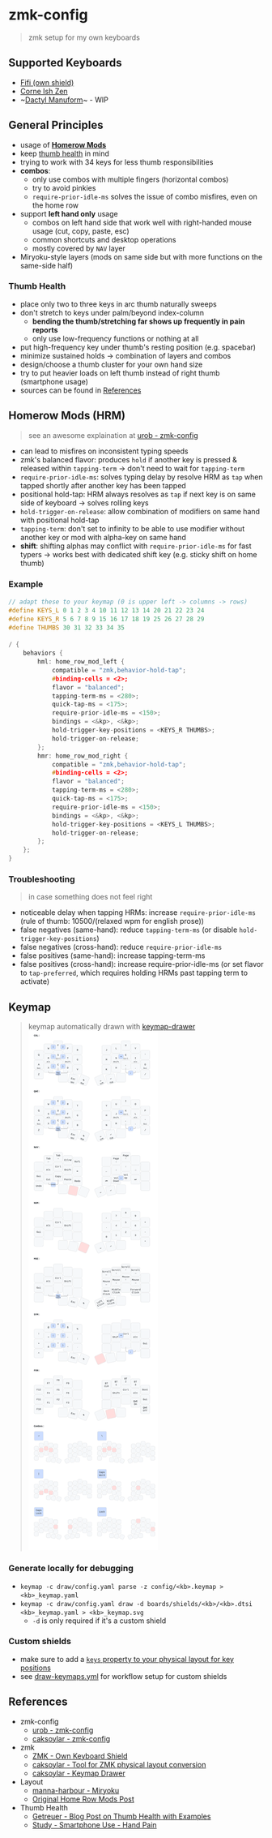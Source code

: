 # zmk-config
> zmk setup for my own keyboards

## Supported Keyboards
- [Fifi (own shield)](https://github.com/raychengy/fifi_split_keeb)
- [Corne Ish Zen](https://lowprokb.ca/products/corne-ish-zen)
- ~[Dactyl Manuform](https://github.com/abstracthat/dactyl-manuform)~ - WIP

## General Principles
- usage of [**Homerow Mods**](#homerow-mods-(hrm))
- keep [thumb health](#thumb-health) in mind
- trying to work with 34 keys for less thumb responsibilities
- **combos**:
    - only use combos with multiple fingers (horizontal combos)
    - try to avoid pinkies
    - `require-prior-idle-ms` solves the issue of combo misfires, even on the home row
- support **left hand only** usage
    - combos on left hand side that work well with right-handed mouse usage (cut, copy, paste, esc)
    - common shortcuts and desktop operations
    - mostly covered by `NAV` layer
- Miryoku-style layers (mods on same side but with more functions on the same-side half)

### Thumb Health
- place only two to three keys in arc thumb naturally sweeps
- don't stretch to keys under palm/beyond index-column
    - **bending the thumb/stretching far shows up frequently in pain reports**
    - only use low-frequency functions or nothing at all
- put high-frequency key under thumb's resting position (e.g. spacebar)
- minimize sustained holds -> combination of layers and combos
- design/choose a thumb cluster for your own hand size
- try to put heavier loads on left thumb instead of right thumb (smartphone usage)
- sources can be found in [References](#references)

## Homerow Mods (HRM)
> see an awesome explaination at [urob - zmk-config](https://github.com/urob/zmk-config?tab=readme-ov-file#timeless-homerow-mods)
- can lead to misfires on inconsistent typing speeds
- zmk's balanced flavor: produces `hold` if another key is pressed & released within `tapping-term` -> don't need to wait for `tapping-term`
- `require-prior-idle-ms`: solves typing delay by resolve HRM as `tap` when tapped shortly after another key has been tapped
- positional hold-tap: HRM always resolves as `tap` if next key is on same side of keyboard -> solves rolling keys
- `hold-trigger-on-release`: allow combination of modifiers on same hand with positional hold-tap
- `tapping-term`: don't set to infinity to be able to use modifier without another key or mod with alpha-key on same hand
- **shift**: shifting alphas may conflict with `require-prior-idle-ms` for fast typers -> works best with dedicated shift key (e.g. sticky shift on home thumb)

### Example
```C++
// adapt these to your keymap (0 is upper left -> columns -> rows)
#define KEYS_L 0 1 2 3 4 10 11 12 13 14 20 21 22 23 24 
#define KEYS_R 5 6 7 8 9 15 16 17 18 19 25 26 27 28 29
#define THUMBS 30 31 32 33 34 35

/ {
    behaviors {
        hml: home_row_mod_left {
            compatible = "zmk,behavior-hold-tap";
            #binding-cells = <2>;
            flavor = "balanced";
            tapping-term-ms = <280>;
            quick-tap-ms = <175>;
            require-prior-idle-ms = <150>;
            bindings = <&kp>, <&kp>;
            hold-trigger-key-positions = <KEYS_R THUMBS>;
            hold-trigger-on-release;
        };
        hmr: home_row_mod_right {
            compatible = "zmk,behavior-hold-tap";
            #binding-cells = <2>;
            flavor = "balanced";
            tapping-term-ms = <280>;
            quick-tap-ms = <175>;
            require-prior-idle-ms = <150>;
            bindings = <&kp>, <&kp>;
            hold-trigger-key-positions = <KEYS_L THUMBS>;
            hold-trigger-on-release;
        };
    };
}
```

### Troubleshooting
> in case something does not feel right
- noticeable delay when tapping HRMs: increase `require-prior-idle-ms` (rule of thumb: 10500/(relaxed wpm for english prose))
- false negatives (same-hand): reduce `tapping-term-ms` (or disable `hold-trigger-key-positions`)
- false negatives (cross-hand): reduce `require-prior-idle-ms`
- false positives (same-hand): increase tapping-term-ms
- false positives (cross-hand): increase require-prior-idle-ms (or set flavor to `tap-preferred`, which requires holding HRMs past tapping term to activate)

## Keymap
> keymap automatically drawn with [keymap-drawer](https://github.com/caksoylar/keymap-drawer)
![Keymap](./draw/fifi.svg?raw=true "Keymap")

### Generate locally for debugging
- `keymap -c draw/config.yaml parse -z config/<kb>.keymap > <kb>_keymap.yaml`
- `keymap -c draw/config.yaml draw -d boards/shields/<kb>/<kb>.dtsi <kb>_keymap.yaml > <kb>_keymap.svg`
    - `-d` is only required if it's a custom shield

### Custom shields
- make sure to add a [`keys` property to your physical layout for key positions](https://zmk.dev/docs/development/hardware-integration/physical-layouts#optional-keys-property)
- see [draw-keymaps.yml](./.github/workflows/draw-keymaps.yml) for workflow setup for custom shields

## References
- zmk-config
    - [urob - zmk-config](https://github.com/urob/zmk-config)
    - [caksoylar - zmk-config](https://github.com/caksoylar/zmk-config)
- zmk
    - [ZMK - Own Keyboard Shield](https://zmk.dev/docs/development/hardware-integration/new-shield?keyboard-type=split)
    - [caksoylar - Tool for ZMK physical layout conversion](https://zmk-physical-layout-converter.streamlit.app/)
    - [caksoylar - Keymap Drawer](https://github.com/caksoylar/keymap-drawer/tree/main)
- Layout
    - [manna-harbour - Miryoku](https://github.com/manna-harbour/miryoku_zmk)
    - [Original Home Row Mods Post](https://precondition.github.io/home-row-mods)
- Thumb Health
    - [Getreuer - Blog Post on Thumb Health with Examples](https://getreuer.info/posts/keyboards/thumb-ergo/index.html#countermeasures)
    - [Study - Smartphone Use - Hand Pain](https://pubmed.ncbi.nlm.nih.gov/39044247/)
